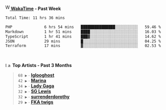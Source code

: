 <img src="https://github.com/dxnter/dxnter/assets/17434202/67b21fa4-d36d-46f9-9dec-f23d976b00ef" alt="WakaTime Logo" width="14" height="18"/><a href="https://wakatime.com/@dxnter" target="_blank"><strong> WakaTime</strong></a><strong> - Past Week</strong>

<!--START_SECTION:waka-->

```txt
Total Time: 11 hrs 36 mins

PHP              6 hrs 54 mins   ███████████████░░░░░░░░░░   59.46 %
Markdown         1 hr 51 mins    ████░░░░░░░░░░░░░░░░░░░░░   16.03 %
TypeScript       1 hr 41 mins    ███▓░░░░░░░░░░░░░░░░░░░░░   14.62 %
JSON             29 mins         █░░░░░░░░░░░░░░░░░░░░░░░░   04.25 %
Terraform        17 mins         ▓░░░░░░░░░░░░░░░░░░░░░░░░   02.53 %
```

<!--END_SECTION:waka-->

<br/>

<!--START_LASTFM_ARTISTS:{"period": "3month", "rows": 6}-->
<a href="https://last.fm" target="_blank"><img src="https://user-images.githubusercontent.com/17434202/215290617-e793598d-d7c9-428f-9975-156db1ba89cc.svg" alt="Last.fm Logo" width="18" height="13"/></a> **Top Artists - Past 3 Months**

> `68 ▶️` ∙ **[Iglooghost](https://www.last.fm/music/Iglooghost)**<br/>
> `42 ▶️` ∙ **[Marina](https://www.last.fm/music/Marina)**<br/>
> `34 ▶️` ∙ **[Lady Gaga](https://www.last.fm/music/Lady+Gaga)**<br/>
> `32 ▶️` ∙ **[SG Lewis](https://www.last.fm/music/SG+Lewis)**<br/>
> `32 ▶️` ∙ **[surrenderdorothy](https://www.last.fm/music/surrenderdorothy)**<br/>
> `29 ▶️` ∙ **[FKA twigs](https://www.last.fm/music/FKA+twigs)**<br/>
<!--END_LASTFM_ARTISTS-->
